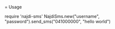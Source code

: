 = Usage

  require 'najdi-sms'
  NajdiSms.new("username", "password").send_sms("041000000", "hello world")
